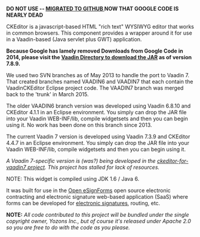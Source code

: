 **DO NOT USE --  [MIGRATED TO GITHUB ](https://github.com/OpenESignForms/vaadin-ckeditor) NOW THAT GOOGLE CODE IS NEARLY DEAD**

CKEditor is a javascript-based HTML "rich text" WYSIWYG editor that works in common browsers.
This component provides a wrapper around it for use in a Vaadin-based (Java servlet plus GWT) application.

**Because Google has lamely removed Downloads from Google Code in 2014, please visit the [Vaadin Directory to download the JAR](http://vaadin.com/addon/ckeditor-wrapper-for-vaadin) as of version 7.8.9.**

We used two SVN branches as of May 2013 to handle the port to Vaadin 7. That created branches named VAADIN6 and VAADIN7 that each contain the VaadinCKEditor Eclipse project code.  The VAADIN7 branch was merged back to the 'trunk' in March 2015.

The older VAADIN6 branch version was developed using Vaadin 6.8.10 and CKEditor 4.1.1 in an Eclipse environment.  You simply can drop the JAR file into your Vaadin WEB-INF/lib, compile widgetsets and then you can begin using it.  No work has been done on this branch since 2013.

The current Vaadin 7 version is developed using Vaadin 7.3.9 and CKEditor 4.4.7 in an Eclipse environment.  You simply can drop the JAR file into your Vaadin WEB-INF/lib, compile widgetsets and then you can begin using it.

_A Vaadin 7-specific version is (was?) being developed in the [ckeditor-for-vaadin7 project](http://code.google.com/p/ckeditor-for-vaadin7/).  This project has stalled for lack of resources._

NOTE: This widget is compiled using JDK 1.6 / Java 6.

It was built for use in the [Open eSignForms](http://open.esignforms.com/) open source electronic contracting and electronic signature web-based application (SaaS) where forms can be developed for [electronic signatures](http://www.yozons.com/electronicSignatures.jsp), routing, etc.

**NOTE:** _All code contributed to this project will be bundled under the single copyright owner, Yozons Inc., but of course it's released under Apache 2.0 so you are free to do with the code as you please._